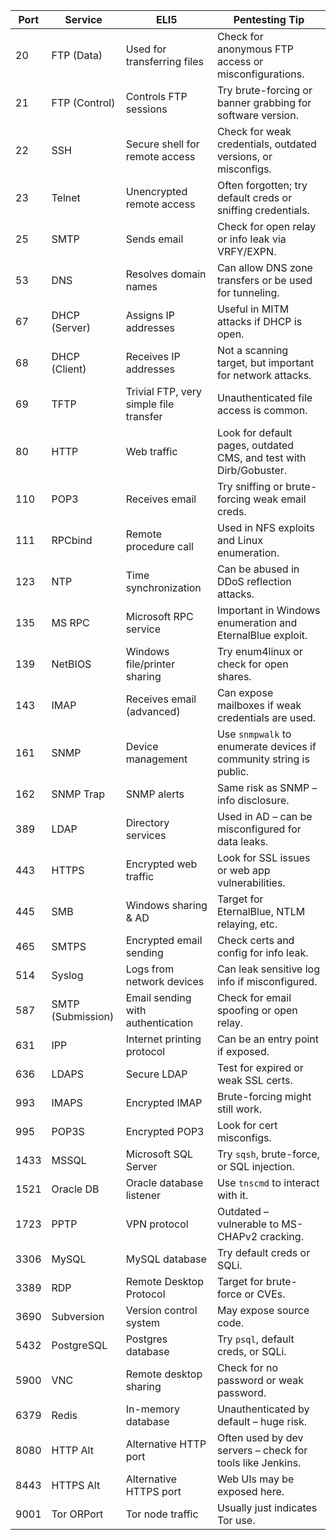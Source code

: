 | Port | Service | ELI5 | Pentesting Tip |
|------|---------|------|----------------|
| 20 | FTP (Data) | Used for transferring files | Check for anonymous FTP access or misconfigurations. |
| 21 | FTP (Control) | Controls FTP sessions | Try brute-forcing or banner grabbing for software version. |
| 22 | SSH | Secure shell for remote access | Check for weak credentials, outdated versions, or misconfigs. |
| 23 | Telnet | Unencrypted remote access | Often forgotten; try default creds or sniffing credentials. |
| 25 | SMTP | Sends email | Check for open relay or info leak via VRFY/EXPN. |
| 53 | DNS | Resolves domain names | Can allow DNS zone transfers or be used for tunneling. |
| 67 | DHCP (Server) | Assigns IP addresses | Useful in MITM attacks if DHCP is open. |
| 68 | DHCP (Client) | Receives IP addresses | Not a scanning target, but important for network attacks. |
| 69 | TFTP | Trivial FTP, very simple file transfer | Unauthenticated file access is common. |
| 80 | HTTP | Web traffic | Look for default pages, outdated CMS, and test with Dirb/Gobuster. |
| 110 | POP3 | Receives email | Try sniffing or brute-forcing weak email creds. |
| 111 | RPCbind | Remote procedure call | Used in NFS exploits and Linux enumeration. |
| 123 | NTP | Time synchronization | Can be abused in DDoS reflection attacks. |
| 135 | MS RPC | Microsoft RPC service | Important in Windows enumeration and EternalBlue exploit. |
| 139 | NetBIOS | Windows file/printer sharing | Try enum4linux or check for open shares. |
| 143 | IMAP | Receives email (advanced) | Can expose mailboxes if weak credentials are used. |
| 161 | SNMP | Device management | Use `snmpwalk` to enumerate devices if community string is public. |
| 162 | SNMP Trap | SNMP alerts | Same risk as SNMP – info disclosure. |
| 389 | LDAP | Directory services | Used in AD – can be misconfigured for data leaks. |
| 443 | HTTPS | Encrypted web traffic | Look for SSL issues or web app vulnerabilities. |
| 445 | SMB | Windows sharing & AD | Target for EternalBlue, NTLM relaying, etc. |
| 465 | SMTPS | Encrypted email sending | Check certs and config for info leak. |
| 514 | Syslog | Logs from network devices | Can leak sensitive log info if misconfigured. |
| 587 | SMTP (Submission) | Email sending with authentication | Check for email spoofing or open relay. |
| 631 | IPP | Internet printing protocol | Can be an entry point if exposed. |
| 636 | LDAPS | Secure LDAP | Test for expired or weak SSL certs. |
| 993 | IMAPS | Encrypted IMAP | Brute-forcing might still work. |
| 995 | POP3S | Encrypted POP3 | Look for cert misconfigs. |
| 1433 | MSSQL | Microsoft SQL Server | Try `sqsh`, brute-force, or SQL injection. |
| 1521 | Oracle DB | Oracle database listener | Use `tnscmd` to interact with it. |
| 1723 | PPTP | VPN protocol | Outdated – vulnerable to MS-CHAPv2 cracking. |
| 3306 | MySQL | MySQL database | Try default creds or SQLi. |
| 3389 | RDP | Remote Desktop Protocol | Target for brute-force or CVEs. |
| 3690 | Subversion | Version control system | May expose source code. |
| 5432 | PostgreSQL | Postgres database | Try `psql`, default creds, or SQLi. |
| 5900 | VNC | Remote desktop sharing | Check for no password or weak password. |
| 6379 | Redis | In-memory database | Unauthenticated by default – huge risk. |
| 8080 | HTTP Alt | Alternative HTTP port | Often used by dev servers – check for tools like Jenkins. |
| 8443 | HTTPS Alt | Alternative HTTPS port | Web UIs may be exposed here. |
| 9001 | Tor ORPort | Tor node traffic | Usually just indicates Tor use. |


